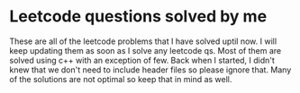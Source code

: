 <h1>Leetcode questions solved by me</h1>

<p>These are all of the leetcode problems that I have solved uptil now. I will keep updating them as soon as I 
solve any leetcode qs. Most of them are solved using c++ with an exception of few. Back when I started, I didn't knew
that we don't need to include header files so please ignore that. Many of the solutions are not optimal so keep that in mind
as well.</p>
